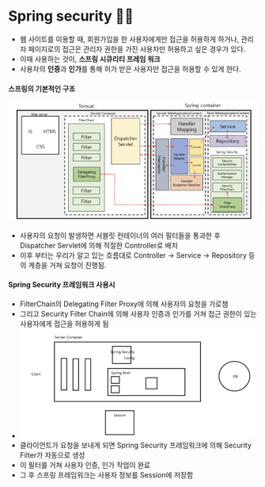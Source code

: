Spring security 👊🏻
=======================
- 웹 사이트를 이용할 때, 회원가입을 한 사용자에게만 접근을 허용하게 하거나, 관리자 페이지로의 접근은 관리자 권한을 가진 사용자만 허용하고 싶은 경우가 있다.
- 이때 사용하는 것이, **스프링 시큐리티 프레임 워크**
- 사용자의 **인증**과 **인가**를 통해 허가 받은 사용자만 접근을 허용할 수 있게 한다.  


#### 스프링의 기본적인 구조

![img.png](img.png)
- 사용자의 요청이 발생하면 서블릿 컨테이너의 여러 필터들을 통과한 후 Dispatcher Servlet에 의해 적절한  Controller로 배치
- 이후 부터는 우리가 알고 있는 흐름대로 Controller -> Service -> Repository 등의 계층을 거쳐 요청이 진행됨.

#### Spring Security 프레임워크 사용시
- FilterChain의 Delegating Filter Proxy에 의해 사용자의 요청을 가로챔
- 그리고 Security Filter Chain에 의해 사용자 인증과 인가를 거쳐 접근 권한이 있는 사용자에게 접근을 허용하게 됨
- ![img_1.png](img_1.png)
- 클라이언트가 요청을 보내게 되면 Spring Security 프레임워크에 의해 Security Filter가 자동으로 생성
- 이 필터를 거쳐 사용자 인증, 인가 작업이 완료
- 그 후 스프링 프레임워크는 사용자 정보를 Session에 저장함 